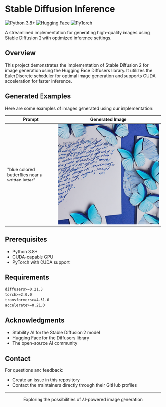 # Stable Diffusion Inference

[![Python 3.8+](https://img.shields.io/badge/Python-3.8+-blue.svg)](https://www.python.org/)
[![Hugging Face](https://img.shields.io/badge/🤗-Hugging%20Face-yellow.svg)](https://huggingface.co/)
[![PyTorch](https://img.shields.io/badge/PyTorch-2.0+-red.svg)](https://pytorch.org/)

A streamlined implementation for generating high-quality images using Stable Diffusion 2 with optimized inference settings.

## Overview

This project demonstrates the implementation of Stable Diffusion 2 for image generation using the Hugging Face Diffusers library. It utilizes the EulerDiscrete scheduler for optimal image generation and supports CUDA acceleration for faster inference.

## Generated Examples

Here are some examples of images generated using our implementation:

| Prompt | Generated Image |
|--------|----------------|
| "blue colored butterflies near a written letter" | ![Generated Image](https://github.com/tanush-em/diff-model-test/blob/master/sita-ramam.png) |

## Prerequisites

- Python 3.8+
- CUDA-capable GPU
- PyTorch with CUDA support

## Requirements

```txt
diffusers>=0.21.0
torch>=2.0.0
transformers>=4.31.0
accelerate>=0.21.0
```

## Acknowledgments

- Stability AI for the Stable Diffusion 2 model
- Hugging Face for the Diffusers library
- The open-source AI community

## Contact

For questions and feedback:
- Create an issue in this repository
- Contact the maintainers directly through their GitHub profiles

---

<div align="center">
Exploring the possibilities of AI-powered image generation
</div>
